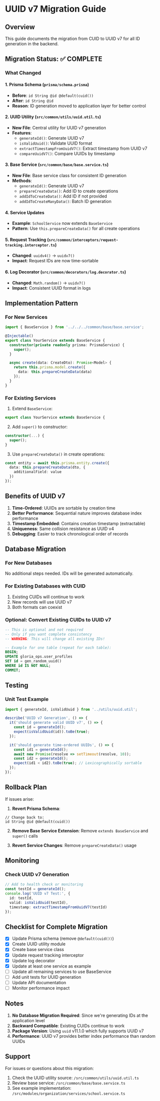 # UUID v7 Migration Guide

## Overview
This guide documents the migration from CUID to UUID v7 for all ID generation in the backend.

## Migration Status: ✅ COMPLETE

### What Changed

#### 1. Prisma Schema (`prisma/schema.prisma`)
- **Before**: `id String @id @default(cuid())`
- **After**: `id String @id`
- **Reason**: ID generation moved to application layer for better control

#### 2. UUID Utility (`src/common/utils/uuid.util.ts`)
- **New File**: Central utility for UUID v7 generation
- **Features**:
  - `generateId()`: Generate UUID v7
  - `isValidUuid()`: Validate UUID format
  - `extractTimestampFromUuidV7()`: Extract timestamp from UUID v7
  - `compareUuidV7()`: Compare UUIDs by timestamp

#### 3. Base Service (`src/common/base/base.service.ts`)
- **New File**: Base service class for consistent ID generation
- **Methods**:
  - `generateId()`: Generate UUID v7
  - `prepareCreateData()`: Add ID to create operations
  - `addIdToCreateData()`: Add ID if not provided
  - `addIdToCreateManyData()`: Batch ID generation

#### 4. Service Updates
- **Example**: `SchoolService` now extends `BaseService`
- **Pattern**: Use `this.prepareCreateData()` for all create operations

#### 5. Request Tracking (`src/common/interceptors/request-tracking.interceptor.ts`)
- **Changed**: `uuidv4()` → `uuidv7()`
- **Impact**: Request IDs are now time-sortable

#### 6. Log Decorator (`src/common/decorators/log.decorator.ts`)
- **Changed**: `Math.random()` → `uuidv7()`
- **Impact**: Consistent UUID format in logs

## Implementation Pattern

### For New Services

```typescript
import { BaseService } from '../../../common/base/base.service';

@Injectable()
export class YourService extends BaseService {
  constructor(private readonly prisma: PrismaService) {
    super();
  }

  async create(data: CreateDto): Promise<Model> {
    return this.prisma.model.create({
      data: this.prepareCreateData(data)
    });
  }
}
```

### For Existing Services

1. Extend `BaseService`:
```typescript
export class YourService extends BaseService {
```

2. Add `super()` to constructor:
```typescript
constructor(...) {
  super();
}
```

3. Use `prepareCreateData()` in create operations:
```typescript
const entity = await this.prisma.entity.create({
  data: this.prepareCreateData(dto, {
    additionalField: value
  })
});
```

## Benefits of UUID v7

1. **Time-Ordered**: UUIDs are sortable by creation time
2. **Better Performance**: Sequential nature improves database index performance
3. **Timestamp Embedded**: Contains creation timestamp (extractable)
4. **Uniqueness**: Same collision resistance as UUID v4
5. **Debugging**: Easier to track chronological order of records

## Database Migration

### For New Databases
No additional steps needed. IDs will be generated automatically.

### For Existing Databases with CUID
1. Existing CUIDs will continue to work
2. New records will use UUID v7
3. Both formats can coexist

### Optional: Convert Existing CUIDs to UUID v7
```sql
-- This is optional and not required
-- Only if you want complete consistency
-- WARNING: This will change all existing IDs!

-- Example for one table (repeat for each table):
BEGIN;
UPDATE gloria_ops.user_profiles 
SET id = gen_random_uuid() 
WHERE id IS NOT NULL;
COMMIT;
```

## Testing

### Unit Test Example
```typescript
import { generateId, isValidUuid } from '../utils/uuid.util';

describe('UUID v7 Generation', () => {
  it('should generate valid UUID v7', () => {
    const id = generateId();
    expect(isValidUuid(id)).toBe(true);
  });

  it('should generate time-ordered UUIDs', () => {
    const id1 = generateId();
    await new Promise(resolve => setTimeout(resolve, 10));
    const id2 = generateId();
    expect(id1 < id2).toBe(true); // Lexicographically sortable
  });
});
```

## Rollback Plan

If issues arise:

1. **Revert Prisma Schema**:
```prisma
// Change back to:
id String @id @default(cuid())
```

2. **Remove Base Service Extension**:
Remove `extends BaseService` and `super()` calls

3. **Revert Service Changes**:
Remove `prepareCreateData()` usage

## Monitoring

### Check UUID v7 Generation
```typescript
// Add to health check or monitoring
const testId = generateId();
console.log('UUID v7 Test:', {
  id: testId,
  valid: isValidUuid(testId),
  timestamp: extractTimestampFromUuidV7(testId)
});
```

## Checklist for Complete Migration

- [x] Update Prisma schema (remove `@default(cuid())`)
- [x] Create UUID utility module
- [x] Create base service class
- [x] Update request tracking interceptor
- [x] Update log decorator
- [x] Update at least one service as example
- [ ] Update all remaining services to use BaseService
- [ ] Add unit tests for UUID generation
- [ ] Update API documentation
- [ ] Monitor performance impact

## Notes

1. **No Database Migration Required**: Since we're generating IDs at the application level
2. **Backward Compatible**: Existing CUIDs continue to work
3. **Package Version**: Using `uuid` v11.1.0 which fully supports UUID v7
4. **Performance**: UUID v7 provides better index performance than random UUIDs

## Support

For issues or questions about this migration:
1. Check the UUID utility source: `/src/common/utils/uuid.util.ts`
2. Review base service: `/src/common/base/base.service.ts`
3. See example implementation: `/src/modules/organization/services/school.service.ts`